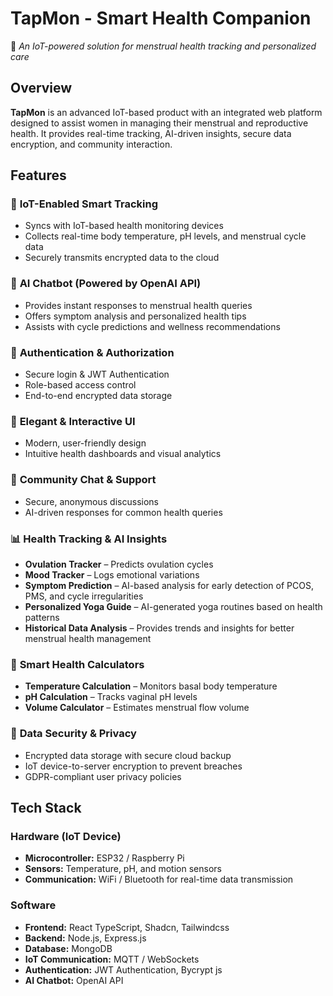 # **TapMon - Smart Health Companion**  
🚀 *An IoT-powered solution for menstrual health tracking and personalized care*  

## **Overview**  
**TapMon** is an advanced IoT-based product with an integrated web platform designed to assist women in managing their menstrual and reproductive health. It provides real-time tracking, AI-driven insights, secure data encryption, and community interaction.  

## **Features**  

### 🔌 **IoT-Enabled Smart Tracking**  
- Syncs with IoT-based health monitoring devices  
- Collects real-time body temperature, pH levels, and menstrual cycle data  
- Securely transmits encrypted data to the cloud  

### 🤖 **AI Chatbot (Powered by OpenAI API)**  
- Provides instant responses to menstrual health queries  
- Offers symptom analysis and personalized health tips  
- Assists with cycle predictions and wellness recommendations  

### 🔐 **Authentication & Authorization**  
- Secure login & JWT Authentication  
- Role-based access control  
- End-to-end encrypted data storage  

### 🎨 **Elegant & Interactive UI**  
- Modern, user-friendly design  
- Intuitive health dashboards and visual analytics  

### 💬 **Community Chat & Support**  
- Secure, anonymous discussions  
- AI-driven responses for common health queries  

### 📊 **Health Tracking & AI Insights**  
- **Ovulation Tracker** – Predicts ovulation cycles  
- **Mood Tracker** – Logs emotional variations  
- **Symptom Prediction** – AI-based analysis for early detection of PCOS, PMS, and cycle irregularities  
- **Personalized Yoga Guide** – AI-generated yoga routines based on health patterns  
- **Historical Data Analysis** – Provides trends and insights for better menstrual health management  

### 🔢 **Smart Health Calculators**  
- **Temperature Calculation** – Monitors basal body temperature  
- **pH Calculation** – Tracks vaginal pH levels  
- **Volume Calculator** – Estimates menstrual flow volume  

### 🔐 **Data Security & Privacy**  
- Encrypted data storage with secure cloud backup  
- IoT device-to-server encryption to prevent breaches  
- GDPR-compliant user privacy policies  

## **Tech Stack**  

### **Hardware (IoT Device)**  
- **Microcontroller:** ESP32 / Raspberry Pi  
- **Sensors:** Temperature, pH, and motion sensors  
- **Communication:** WiFi / Bluetooth for real-time data transmission  

### **Software**  
- **Frontend:** React TypeScript, Shadcn, Tailwindcss
- **Backend:** Node.js, Express.js  
- **Database:** MongoDB 
- **IoT Communication:** MQTT / WebSockets  
- **Authentication:** JWT Authentication, Bycrypt js
- **AI Chatbot:** OpenAI API  

